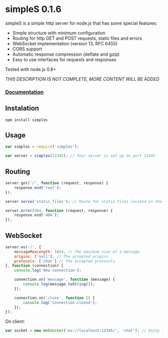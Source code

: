 # simpleS 0.1.6

simpleS is a simple http server for node.js that has some special features:

- Simple structure with minimum configuration
- Routing for http GET and POST requests, static files and errors
- WebSocket implementation (version 13, RFC 6455)
- CORS support
- Automatic response compression (deflate and gzip)
- Easy to use interfaces for requests and responses

Tested with node.js 0.8+

*THIS DESCRIPTION IS NOT COMPLETE, MORE CONTENT WILL BE ADDED*

### [Documentation](https://github.com/micnic/simpleS/wiki/Documentation "simpleS Documentation")

## Instalation

	npm install simples

## Usage

```javascript
var simples = require('simples');

var server = simples(12345); // Your server is set up on port 12345
```

## Routing

```javascript
server.get('/', function (request, response) {
	response.end('root');
});

server.serve('static_files'); // Route for static files located in the folder "static_files"

server.error(404, function (request, response) {
	response.end('404');
});
```

## WebSocket

```javascript
server.ws('/', {
	messageMaxLength: 1024, // The maximum size of a message
	origins: ['null'], // The accepted origins
	protocols: ['chat'] // The accepted protocols
}, function (connection) {
	console.log('New connection');

	connection.on('message', function (message) {
		console.log(message.toString());
	});

	connection.on('close', function () {
		console.log('Connection closed');
	});
});
```

On client:

```javascript
var socket = new WebSocket('ws://localhost:12345/', 'chat'); // Enjoy the real-time connection
```